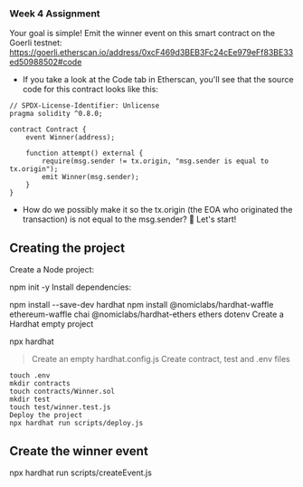 ### Week 4 Assignment
Your goal is simple! Emit the winner event on this smart contract on the Goerli testnet: https://goerli.etherscan.io/address/0xcF469d3BEB3Fc24cEe979eFf83BE33ed50988502#code

- If you take a look at the Code tab in Etherscan, you'll see that the source code for this contract looks like this:
```
// SPDX-License-Identifier: Unlicense
pragma solidity ^0.8.0;

contract Contract {
    event Winner(address);

    function attempt() external {
        require(msg.sender != tx.origin, "msg.sender is equal to tx.origin");
        emit Winner(msg.sender);
    }
}
```
- How do we possibly make it so the tx.origin (the EOA who originated the transaction) is not equal to the msg.sender? 🤔 Let's start!

## Creating the project
Create a Node project:

npm init -y
Install dependencies:

npm install --save-dev hardhat
npm install @nomiclabs/hardhat-waffle ethereum-waffle chai @nomiclabs/hardhat-ethers ethers dotenv
Create a Hardhat empty project

npx hardhat
> Create an empty hardhat.config.js
Create contract, test and .env files

```
touch .env
mkdir contracts
touch contracts/Winner.sol
mkdir test
touch test/winner.test.js
Deploy the project
npx hardhat run scripts/deploy.js
```
## Create the winner event
npx hardhat run scripts/createEvent.js
